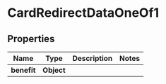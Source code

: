 

# CardRedirectDataOneOf1


## Properties

| Name | Type | Description | Notes |
|------------ | ------------- | ------------- | -------------|
|**benefit** | **Object** |  |  |



